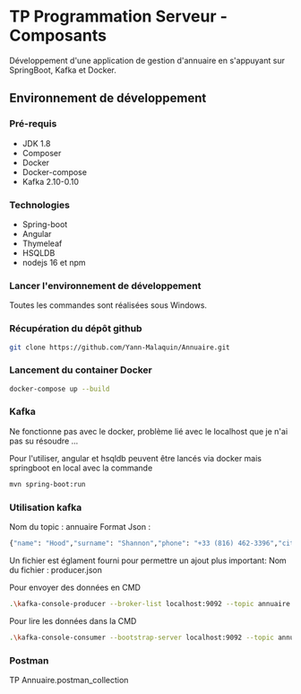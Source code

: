 # TP Programmation Serveur - Composants

Développement d'une application de gestion d'annuaire en s'appuyant sur SpringBoot, Kafka
et Docker.

## Environnement de développement

### Pré-requis

* JDK 1.8
* Composer
* Docker
* Docker-compose
* Kafka 2.10-0.10

### Technologies

* Spring-boot
* Angular
* Thymeleaf
* HSQLDB
* nodejs 16 et npm

### Lancer l'environnement de développement

Toutes les commandes sont réalisées sous Windows.

### Récupération du dépôt github
```bash
git clone https://github.com/Yann-Malaquin/Annuaire.git
```

### Lancement du container Docker
```bash
docker-compose up --build
```

### Kafka

Ne fonctionne pas avec le docker, problème lié avec le localhost que je n'ai pas su résoudre ...

Pour l'utiliser, angular et hsqldb peuvent être lancés via docker mais springboot en local avec la commande

```bash
mvn spring-boot:run
```

### Utilisation kafka

Nom du topic : annuaire
Format Json :
```bash 
{"name": "Hood","surname": "Shannon","phone": "+33 (816) 462-3396","city": "Johnsonburg"}
```
Un fichier est églament fourni pour permettre un ajout plus important:
Nom du fichier : producer.json

Pour envoyer des données en CMD
```bash
.\kafka-console-producer --broker-list localhost:9092 --topic annuaire \\< C:\Users\Yann\Desktop\kafka_2.10-0.10.2.1\producer.json
```

Pour lire les données dans la CMD

```bash
.\kafka-console-consumer --bootstrap-server localhost:9092 --topic annuaire
```

### Postman

TP Annuaire.postman_collection
